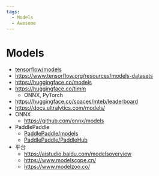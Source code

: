 ```yaml
---
tags:
  - Models
  - Awesome
---
```


# Models

- [tensorflow/models](https://github.com/tensorflow/models)
- https://www.tensorflow.org/resources/models-datasets
- https://huggingface.co/models
- https://huggingface.co/timm
  - ONNX, PyTorch
- https://huggingface.co/spaces/mteb/leaderboard
- https://docs.ultralytics.com/models/
- ONNX
  - https://github.com/onnx/models
- PaddlePaddle
  - [PaddlePaddle/models](https://github.com/PaddlePaddle/models)
  - [PaddlePaddle/PaddleHub](https://github.com/PaddlePaddle/PaddleHub)
- 平台
  - https://aistudio.baidu.com/modelsoverview
  - https://www.modelscope.cn/
  - https://www.modelzoo.co/
